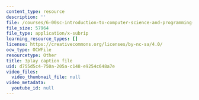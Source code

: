 ```yaml
---
content_type: resource
description: ''
file: /courses/6-00sc-introduction-to-computer-science-and-programming-spring-2011/d755d5c4750a205ac148e9254c648a7e_Q148jV9ljPM.srt
file_size: 57964
file_type: application/x-subrip
learning_resource_types: []
license: https://creativecommons.org/licenses/by-nc-sa/4.0/
ocw_type: OCWFile
resourcetype: Other
title: 3play caption file
uid: d755d5c4-750a-205a-c148-e9254c648a7e
video_files:
  video_thumbnail_file: null
video_metadata:
  youtube_id: null
---
```

